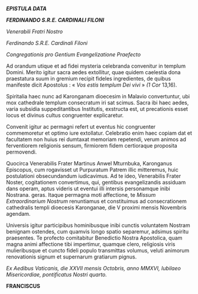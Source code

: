 ***EPISTULA DATA***

***FERDINANDO S.R.E. CARDINALI FILONI***

*Venerabili Fratri Nostro*

*Ferdinando S.R.E. Cardinali Filoni*

*Congregationis pro Gentium Evangelizatione Praefecto*

Ad orandum utique et ad fidei mysteria celebranda convenitur in templum Domini. Merito igitur sacra aedes extollitur, quae quidem caelestia dona praestatura suum in gremium recipit fideles ingredientes, de quibus manifeste dicit Apostolus : « *Vos estis templum Dei vivi* » *(1 Cor* 13,16).

Spiritalia haec nunc ad Karonganam dioecesim in Malavio convertuntur, ubi mox cathedrale templum consecratum iri sat scimus. Sacra ibi haec aedes, varia subsidia suppeditantibus Institutis, exstructa est, ut precationis esset locus et divinus cultus congruenter explicaretur.

Convenit igitur ac permagni refert ut eventus hic congruenter commemoretur et optimo iure extollatur. Celebratio enim haec copiam dat et facultatem non huius rei dumtaxat memoriam repetendi, verum animos ad ferventiorem religionis sensum, firmiorem fidem certioraque proposita permovendi.

Quocirca Venerabilis Frater Martinus Anwel Mturnbuka, Karonganus Episcopus, cum rogavisset ut Purpuratum Patrem illic mitteremus, huic postulationi obsecundandum iudicavimus. Ad te ideo, Venerabilis Frater Noster, cogitationem convertimus, qui, gentibus evangelizandis assiduam dans operam, aptus videris ut eventui illi intersis personamque inibi Nostrana. geras. Itaque permagna moti affectione, te *Missum Extraordinarium Nostrum* renuntiamus et constituimus ad consecrationem cathedralis templi dioecesis Karonganae, die V proximi mensis Novembris agendam.

Universis igitur participibus hominibusque inibi cunctis voluntatem Nostram benignam ostendes, cum quamvis longo spatio separemur, adsimus spiritu praesentes. Te profecto comitabitur Benedictio Nostra Apostolica, quam magna animi affectione tibi impertimur, quamque clero, religiosis viris mulieribusque et cuncto fideli populo transmittas volumus, veluti animorum renovationis signum et supernarum gratiarum pignus.

*Ex Aedibus Vaticanis, die XXVII mensis Octobris, anno MMXVI, Iubilaeo Misericordiae, pontificatus Nostri quarto.*

**FRANCISCUS**